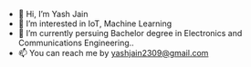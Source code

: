 - 👋 Hi, I’m Yash Jain
- 👀 I’m interested in IoT, Machine Learning
- 🌱 I’m currently persuing Bachelor degree in Electronics and Communications Engineering..
- 📫 You can reach me by yashjain2309@gmail.com

<!---
yashjain2309/yashjain2309 is a ✨ special ✨ repository because its `README.md` (this file) appears on your GitHub profile.
You can click the Preview link to take a look at your changes.
--->
